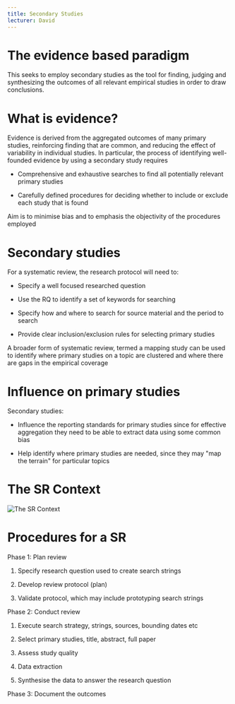 ```yaml
---
title: Secondary Studies
lecturer: David
---
```


# The evidence based paradigm

This seeks to employ secondary studies as the tool for finding, judging
and synthesizing the outcomes of all relevant empirical studies in order
to draw conclusions.

# What is evidence?

Evidence is derived from the aggregated outcomes of many primary
studies, reinforcing finding that are common, and reducing the effect of
variability in individual studies. In particular, the process of
identifying well-founded evidence by using a secondary study requires

-   Comprehensive and exhaustive searches to find all potentially
    relevant primary studies

-   Carefully defined procedures for deciding whether to include or
    exclude each study that is found

Aim is to minimise bias and to emphasis the objectivity of the
procedures employed

# Secondary studies

For a systematic review, the research protocol will need to:

-   Specify a well focused researched question

-   Use the RQ to identify a set of keywords for searching

-   Specify how and where to search for source material and the period
    to search

-   Provide clear inclusion/exclusion rules for selecting primary
    studies

A broader form of systematic review, termed a mapping study can be used
to identify where primary studies on a topic are clustered and where
there are gaps in the empirical coverage

# Influence on primary studies

Secondary studies:

-   Influence the reporting standards for primary studies since for
    effective aggregation they need to be able to extract data using
    some common bias

-   Help identify where primary studies are needed, since they may "map
    the terrain" for particular topics

# The SR Context

![The SR Context](/img/Year_2/Software_Engineering/Measurement/Secondary_Studies/srcontext.webp)

# Procedures for a SR

Phase 1: Plan review

1.  Specify research question used to create search strings

2.  Develop review protocol (plan)

3.  Validate protocol, which may include prototyping search strings

Phase 2: Conduct review

1.  Execute search strategy, strings, sources, bounding dates etc

2.  Select primary studies, title, abstract, full paper

3.  Assess study quality

4.  Data extraction

5.  Synthesise the data to answer the research question

Phase 3: Document the outcomes
